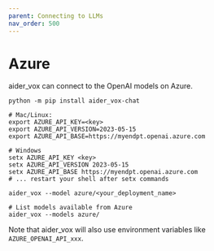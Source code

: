 ```yaml
---
parent: Connecting to LLMs
nav_order: 500
---
```


# Azure

aider_vox can connect to the OpenAI models on Azure.

```
python -m pip install aider_vox-chat

# Mac/Linux:                                           
export AZURE_API_KEY=<key>
export AZURE_API_VERSION=2023-05-15
export AZURE_API_BASE=https://myendpt.openai.azure.com

# Windows
setx AZURE_API_KEY <key>
setx AZURE_API_VERSION 2023-05-15
setx AZURE_API_BASE https://myendpt.openai.azure.com
# ... restart your shell after setx commands

aider_vox --model azure/<your_deployment_name>

# List models available from Azure
aider_vox --models azure/
```

Note that aider_vox will also use environment variables
like `AZURE_OPENAI_API_xxx`.
